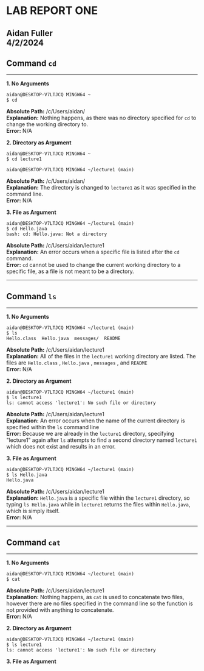 # LAB REPORT ONE
Aidan Fuller <br>
4/2/2024
---
## Command `cd`
---

**1. No Arguments**
```
aidan@DESKTOP-V7LTJCQ MINGW64 ~
$ cd
```
**Absolute Path:** /c/Users/aidan/ <br>
**Explanation:** Nothing happens, as there was no directory specified for `cd` to change the working directory to. <br>
**Error:** N/A

**2. Directory as Argument**
```
aidan@DESKTOP-V7LTJCQ MINGW64 ~
$ cd lecture1

aidan@DESKTOP-V7LTJCQ MINGW64 ~/lecture1 (main)
```
**Absolute Path:** /c/Users/aidan/ <br>
**Explanation:** The directory is changed to `lecture1` as it was specified in the command line. <br>
**Error:** N/A

**3. File as Argument**
```
aidan@DESKTOP-V7LTJCQ MINGW64 ~/lecture1 (main)
$ cd Hello.java
bash: cd: Hello.java: Not a directory
```
**Absolute Path:** /c/Users/aidan/lecture1 <br>
**Explanation:** An error occurs when a specific file is listed after the `cd` command. <br>
**Error:** `cd` cannot be used to change the current working directory to a specific file, as a file is not meant to be a directory. 

---
## Command `ls`
---

**1. No Arguments**
```
aidan@DESKTOP-V7LTJCQ MINGW64 ~/lecture1 (main)
$ ls
Hello.class  Hello.java  messages/  README
```
**Absolute Path:** /c/Users/aidan/lecture1 <br>
**Explanation:** All of the files in the `lecture1` working directory are listed. The files are `Hello.class` , `Hello.java` , `messages` , and `README` <br>
**Error:** N/A

**2. Directory as Argument**
```
aidan@DESKTOP-V7LTJCQ MINGW64 ~/lecture1 (main)
$ ls lecture1
ls: cannot access 'lecture1': No such file or directory
```
**Absolute Path:** /c/Users/aidan/lecture1 <br>
**Explanation:** An error occurs when the name of the current directory is specified within the `ls` command line <br>
**Error:** Because we are already in the `lecture1` directory, specifying "lecture1" again after `ls` attempts to find a second directory named `lecture1` which does not exist and results in an error. 

**3. File as Argument**
```
aidan@DESKTOP-V7LTJCQ MINGW64 ~/lecture1 (main)
$ ls Hello.java
Hello.java
```
**Absolute Path:** /c/Users/aidan/lecture1 <br>
**Explanation:** `Hello.java` is a specific file within the `lecture1` directory, so typing `ls Hello.java` while in `lecture1` returns the files within `Hello.java`, which is simply itself. <br>
**Error:** N/A

---
## Command `cat`
---

**1. No Arguments**
```
aidan@DESKTOP-V7LTJCQ MINGW64 ~/lecture1 (main)
$ cat
```
**Absolute Path:** /c/Users/aidan/lecture1 <br>
**Explanation:** Nothing happens, as `cat` is used to concatenate two files, however there are no files specified in the command line so the function is not provided with anything to concatenate. <br> 
**Error:** N/A

**2. Directory as Argument**
```
aidan@DESKTOP-V7LTJCQ MINGW64 ~/lecture1 (main)
$ ls lecture1
ls: cannot access 'lecture1': No such file or directory
```

**3. File as Argument**
```

